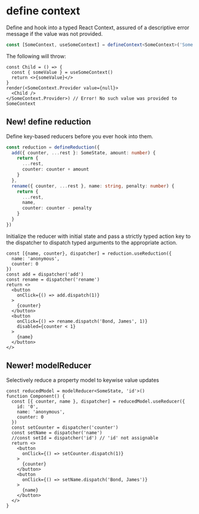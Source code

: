 # define context

Define and hook into a typed React Context, assured of a descriptive error message if the value was not provided.
```ts
const [SomeContext, useSomeContext] = defineContext<SomeContext>('Some', 'such')
```

The following will throw:
```tsx
const Child = () => {
  const { someValue } = useSomeContext()
  return <>{someValue}</>
}
render(<SomeContext.Provider value={null}>
  <Child />
</SomeContext.Provider>) // Error! No such value was provided to SomeContext
```

## New! define reduction

Define key-based reducers before you ever hook into them.
```ts
const reduction = defineReduction({
  add({ counter, ...rest }: SomeState, amount: number) {
    return {
      ...rest,
      counter: counter + amount
    }
  },
  rename({ counter, ...rest }, name: string, penalty: number) {
    return {
      ...rest,
      name,
      counter: counter - penalty
    }
  }
})
```

Initialize the reducer with initial state and pass a strictly typed action key to the dispatcher to dispatch typed arguments to the appropriate action.
```tsx
const [{name, counter}, dispatcher] = reduction.useReduction({
  name: 'anonymous',
  counter: 0
})
const add = dispatcher('add')
const rename = dispatcher('rename')
return <>
  <button 
    onClick={() => add.dispatch(1)}
  >
    {counter}
  </button>
  <button 
    onClick={() => rename.dispatch('Bond, James', 1)} 
    disabled={counter < 1}
  >
    {name}
  </button>
</>
```

## Newer! modelReducer

Selectively reduce a property model to keywise value updates
```tsx
const reducedModel = modelReducer<SomeState, 'id'>()
function Component() {
  const [{ counter, name }, dispatcher] = reducedModel.useReducer({
    id: '0',
    name: 'anonymous',
    counter: 0
  })
  const setCounter = dispatcher('counter')
  const setName = dispatcher('name')
  //const setId = dispatcher('id') // 'id' not assignable
  return <>
    <button 
      onClick={() => setCounter.dispatch(1)}
    >
      {counter}
    </button>
    <button 
      onClick={() => setName.dispatch('Bond, James')}
    >
      {name}
    </button>
  </>
}
```
